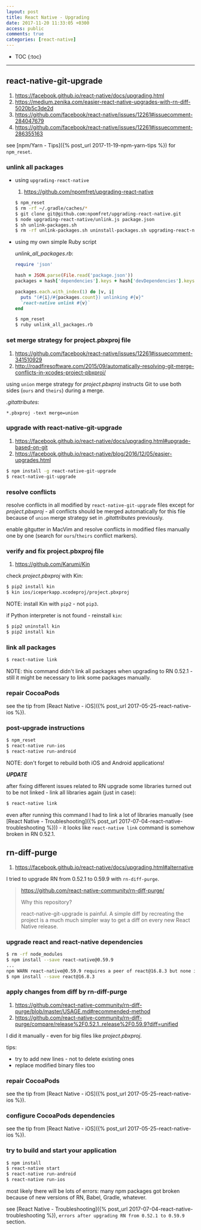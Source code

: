```yaml
---
layout: post
title: React Native - Upgrading
date: 2017-11-20 11:33:05 +0300
access: public
comments: true
categories: [react-native]
---
```


<!-- more -->

* TOC
{:toc}
<hr>

react-native-git-upgrade
------------------------

1. <https://facebook.github.io/react-native/docs/upgrading.html>
2. <https://medium.zenika.com/easier-react-native-upgrades-with-rn-diff-5020b5c3de2d>
3. <https://github.com/facebook/react-native/issues/12261#issuecomment-284047679>
4. <https://github.com/facebook/react-native/issues/12261#issuecomment-286355163>

see [npm/Yarn - Tips]({% post_url 2017-11-19-npm-yarn-tips %}) for `npm_reset`.

### unlink all packages

- using `upgrading-react-native`

  1. <https://github.com/npomfret/upgrading-react-native>

  ```sh
  $ npm_reset
  $ rm -rf ~/.gradle/caches/*
  $ git clone git@github.com:npomfret/upgrading-react-native.git
  $ node upgrading-react-native/unlink.js package.json
  $ sh unlink-packages.sh
  $ rm -rf unlink-packages.sh uninstall-packages.sh upgrading-react-native/
  ```

- using my own simple Ruby script

  _unlink\_all\_packages.rb_:

  ```ruby
  require 'json'

  hash = JSON.parse(File.read('package.json'))
  packages = hash['dependencies'].keys + hash['devDependencies'].keys

  packages.each.with_index(1) do |v, i|
    puts "(#{i}/#{packages.count}) unlinking #{v}"
    `react-native unlink #{v}`
  end
  ```

  ```sh
  $ npm_reset
  $ ruby unlink_all_packages.rb
  ```

### set merge strategy for project.pbxproj file

1. <https://github.com/facebook/react-native/issues/12261#issuecomment-341510929>
2. <http://roadfiresoftware.com/2015/09/automatically-resolving-git-merge-conflicts-in-xcodes-project-pbxproj/>

using `union` merge strategy for _project.pbxproj_ instructs
Git to use both sides (`ours` and `theirs`) during a merge.

_.gitattributes_:

```
*.pbxproj -text merge=union
```

### upgrade with react-native-git-upgrade

1. <https://facebook.github.io/react-native/docs/upgrading.html#upgrade-based-on-git>
2. <https://facebook.github.io/react-native/blog/2016/12/05/easier-upgrades.html>

```sh
$ npm install -g react-native-git-upgrade
$ react-native-git-upgrade
```

### resolve conflicts

resolve conflicts in all modified by `react-native-git-upgrade` files except
for _project.pbxproj_ - all conflicts should be merged automatically for this
file because of `union` merge strategy set in _.gitattributes_ previously.

enable gitgutter in MacVim and resolve conflicts in modified files manually
one by one (search for `ours`/`theirs` conflict markers).

### verify and fix project.pbxproj file

1. <https://github.com/Karumi/Kin>

check _project.pbxproj_ with Kin:

```sh
$ pip2 install kin
$ kin ios/iceperkapp.xcodeproj/project.pbxproj
```

NOTE: install Kin with `pip2` - not `pip3`.

if Python interpreter is not found - reinstall `kin`:

```sh
$ pip2 uninstall kin
$ pip2 install kin
```

### link all packages

```sh
$ react-native link
```

NOTE: this command didn't link all packages when upgrading to RN 0.52.1 -
      still it might be necessary to link some packages manually.

### repair CocoaPods

see the tip from [React Native - iOS]({% post_url 2017-05-25-react-native-ios %}).

### post-upgrade instructions

```sh
$ npm_reset
$ react-native run-ios
$ react-native run-android
```

NOTE: don't forget to rebuild both iOS and Android applications!

***UPDATE***

after fixing different issues related to RN upgrade some libraries turned out
to be not linked - link all libraries again (just in case):

```sh
$ react-native link
```

even after running this command I had to link a lot of libraries manually
(see [React Native - Troubleshooting]({% post_url 2017-07-04-react-native-troubleshooting %})) -
it looks like `react-native link` command is somehow broken in RN 0.52.1.

rn-diff-purge
-------------

1. <https://facebook.github.io/react-native/docs/upgrading.html#alternative>

I tried to upgrade RN from 0.52.1 to 0.59.9 with `rn-diff-purge`.

> <https://github.com/react-native-community/rn-diff-purge/>
>
> Why this repository?
>
> react-native-git-upgrade is painful. A simple diff by recreating the project
> is a much much simpler way to get a diff on every new React Native release.

### upgrade react and react-native dependencies

```sh
$ rm -rf node_modules
$ npm install --save react-native@0.59.9
...
npm WARN react-native@0.59.9 requires a peer of react@16.8.3 but none is installed. You must install peer dependencies yourself.
$ npm install --save react@16.8.3
```

### apply changes from diff by rn-diff-purge

1. <https://github.com/react-native-community/rn-diff-purge/blob/master/USAGE.md#recommended-method>
2. <https://github.com/react-native-community/rn-diff-purge/compare/release%2F0.52.1..release%2F0.59.9?diff=unified>

I did it manually - even for big files like _project.pbxproj_.

tips:

- try to add new lines - not to delete existing ones
- replace modified binary files too

### repair CocoaPods

see the tip from [React Native - iOS]({% post_url 2017-05-25-react-native-ios %}).

### configure CocoaPods dependencies

see the tip from [React Native - iOS]({% post_url 2017-05-25-react-native-ios %}).

### try to build and start your application

```sh
$ npm install
$ react-native start
$ react-native run-android
$ react-native run-ios
```

most likely there will be lots of errors: many npm packages got broken because
of new versions of RN, Babel, Gradle, whatever.

see [React Native - Troubleshooting]({% post_url 2017-07-04-react-native-troubleshooting %}),
`errors after upgrading RN from 0.52.1 to 0.59.9` section.
